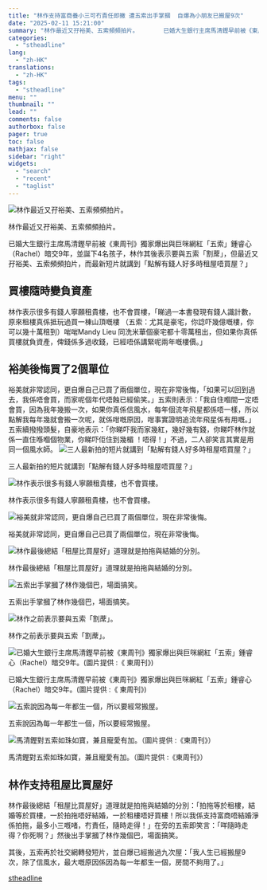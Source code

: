 ```yaml
---
title: "林作支持富商養小三可冇責任即撇 遭五索出手掌摑  自爆為小朋友已搬屋9次"
date: "2025-02-11 15:21:00"
summary: "林作最近又孖裕美、五索頻頻拍片。       已婚大生銀行主席馬清鏗早前被《東周刊》獨家爆出..."
categories:
  - "stheadline"
lang:
  - "zh-HK"
translations:
  - "zh-HK"
tags:
  - "stheadline"
menu: ""
thumbnail: ""
lead: ""
comments: false
authorbox: false
pager: true
toc: false
mathjax: false
sidebar: "right"
widgets:
  - "search"
  - "recent"
  - "taglist"
---
```


![林作最近又孖裕美、五索頻頻拍片。](https://image.stheadline.com/f/680p0/0x0/100/none/e6ccecdb8fdb059a5288bc58a32b7690/stheadline/inewsmedia/20250211/_2025021115174564135.jpg)

林作最近又孖裕美、五索頻頻拍片。




已婚大生銀行主席馬清鏗早前被《東周刊》獨家爆出與巨咪網紅「五索」鍾睿心（Rachel）暗交9年，並誕下4名孩子，林作其後表示要與五索「割蓆」，但最近又孖裕美、五索頻頻拍片，而最新短片就講到「點解有錢人好多時租屋唔買屋？」

買樓隨時變負資產
--------

林作表示很多有錢人寧願租貴樓，也不會買樓，「睇過一本書發現有錢人識計數，原來租樓真係抵玩過買一棟山頂嘅樓 （五索：尤其是豪宅，你諗吓幾億嘅樓，你可以幾十萬租到）啱啱Mandy Lieu 同洗米華個豪宅都十零萬租出，但如果你真係買樓就負資產，俾錢係多過收錢，已經唔係講緊呢兩年嘅樓價。」

裕美後悔買了2個單位
----------

裕美就非常認同，更自爆自己已買了兩個單位，現在非常後悔，「如果可以回到過去，我係唔會買，而家呢個年代唔蝕已經偷笑。」五索則表示：「我自住嗰間一定唔會買，因為我年幾搬一次，如果你真係信風水，每年個流年飛星都係唔一樣，所以點解我每年幾就會搬一次呢，就係咁嘅原因，咁事實證明追流年飛星係有用嘅。」五索續撥撥頭髮，自豪地表示：「你睇吓我而家幾紅，幾好幾有錢，你睇吓林作就係一直住喺嗰個物業，你睇吓佢住到幾楣 ！唔得！」不過，二人卻笑言其實是用同一個風水師。
 ![三人最新拍的短片就講到「點解有錢人好多時租屋唔買屋？」](https://image.hkhl.hk/f/1024p0/0x0/100/none/8231da1fa24f163cb439e6ee7f7c89e1/2025-02/IMG-20250211-WA0003.jpg)


三人最新拍的短片就講到「點解有錢人好多時租屋唔買屋？」



 ![林作表示很多有錢人寧願租貴樓，也不會買樓。](https://image.hkhl.hk/f/1024p0/0x0/100/none/0cd2bbf71f9d34fccc71630755fec1e7/2025-02/IMG-20250211-WA0004.jpg)


林作表示很多有錢人寧願租貴樓，也不會買樓。



 ![ 裕美就非常認同，更自爆自己已買了兩個單位，現在非常後悔。](https://image.hkhl.hk/f/1024p0/0x0/100/none/8656151b97ccf21a7a296ff59b699e50/2025-02/IMG-20250211-WA0005.jpg)


裕美就非常認同，更自爆自己已買了兩個單位，現在非常後悔。



 ![林作最後總結「租屋比買屋好」道理就是拍拖與結婚的分別。](https://image.hkhl.hk/f/1024p0/0x0/100/none/8438d41e05fda4f07f913172b39c77a6/2025-02/IMG-20250211-WA0006.jpg)


林作最後總結「租屋比買屋好」道理就是拍拖與結婚的分別。



 ![五索出手掌摑了林作幾個巴，場面搞笑。](https://image.hkhl.hk/f/1024p0/0x0/100/none/18a27f58c6e8a173050c1130c97229c3/2025-02/IMG-20250211-WA0007.jpg)


五索出手掌摑了林作幾個巴，場面搞笑。



 ![林作之前表示要與五索「割蓆」。](https://image.hkhl.hk/f/1024p0/0x0/100/none/f77439e949f65d7ca2ccc03842f4241c/2025-02/WNE07P05240125.jpg)


林作之前表示要與五索「割蓆」。



 ![ 已婚大生銀行主席馬清鏗早前被《東周刊》獨家爆出與巨咪網紅「五索」鍾睿心（Rachel）暗交9年。(圖片提供 :《 東周刊》)](https://image.hkhl.hk/f/1024p0/0x0/100/none/f2508521eac0c104e8236d04935b4e79/2025-02/WNE07P07240125.jpg)


已婚大生銀行主席馬清鏗早前被《東周刊》獨家爆出與巨咪網紅「五索」鍾睿心（Rachel）暗交9年。(圖片提供 :《 東周刊》)



 ![五索說因為每一年都生一個，所以要經常搬屋。](https://image.hkhl.hk/f/1024p0/0x0/100/none/54bb688913788b30912148cc6aefe65e/2025-02/Z01.jpg)


五索說因為每一年都生一個，所以要經常搬屋。



 ![馬清鏗對五索如珠如寶，兼且寵愛有加。（圖片提供 :《東周刊》）](https://image.hkhl.hk/f/1024p0/0x0/100/none/fe95e935dba3da518b06354c456617ea/2025-02/173925761926055.jpg)


馬清鏗對五索如珠如寶，兼且寵愛有加。（圖片提供 :《東周刊》）




林作支持租屋比買屋好
----------

  

林作最後總結「租屋比買屋好」道理就是拍拖與結婚的分別：「拍拖等於租樓，結婚等於買樓，一於拍拖唔好結婚，一於租樓唔好買樓！所以我係支持富商唔結婚淨係拍拖，最多小三嘅啫，冇責任，隨時走得！」在旁的五索即笑言：「咩隨時走得？你死啊？」然後出手掌摑了林作幾個巴，場面搞笑。

其後，五索再於社交網轉發短片，並自爆已經搬過九次屋：「我人生已經搬屋9次，除了信風水，最大嘅原因係因為每一年都生一個，房間不夠用了。」

[stheadline](https://std.stheadline.com/realtime/article/2052117/即時-娛樂-林作支持富商養小三可冇責任即撇-遭五索出手掌摑-自爆為小朋友已搬屋9次)
